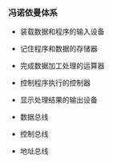 ### 冯诺依曼体系
- 装载数据和程序的输入设备
- 记住程序和数据的存储器
- 完成数据加工处理的运算器
- 控制程序执行的控制器
- 显示处理结果的输出设备

- 数据总线
- 控制总线
- 地址总线